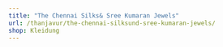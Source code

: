```yaml
---
title: "The Chennai Silks& Sree Kumaran Jewels"
url: /thanjavur/the-chennai-silksund-sree-kumaran-jewels/
shop: Kleidung
---
```

